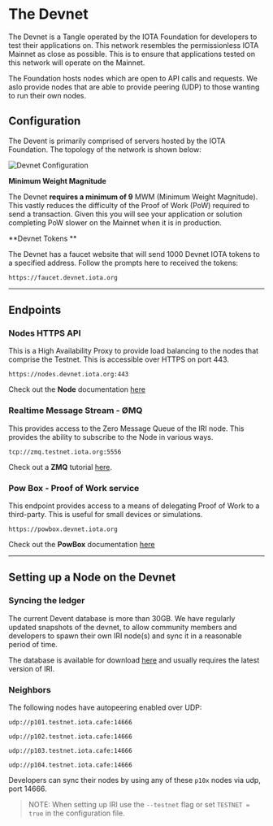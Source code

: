 # The Devnet

The Devnet is a Tangle operated by the IOTA Foundation for developers to test their applications on. This network resembles the permissionless IOTA Mainnet as close as possible. This is to ensure that applications tested on this network will operate on the Mainnet.

The Foundation hosts nodes which are open to API calls and requests. We aslo provide nodes that are able to provide peering (UDP) to those wanting to run their own nodes.

## Configuration

The Devent is primarily comprised of servers hosted by the IOTA Foundation. The topology of the network is shown below:

![Devnet Configuration](https://i.imgur.com/w2kGDKw.png)

**Minimum Weight Magnitude**

The Devnet **requires a minimum of 9** MWM (Minimum Weight Magnitude). This vastly reduces the difficulty of the Proof of Work (PoW) required to send a transaction. Given this you will see your application or solution completing PoW slower on the Mainnet when it is in production.

**Devnet Tokens **

The Devnet has a faucet website that will send 1000 Devnet IOTA tokens to a specified address. Follow the prompts here to received the tokens:

```
https://faucet.devnet.iota.org
```

---

## Endpoints

### Nodes HTTPS API

This is a High Availability Proxy to provide load balancing
to the nodes that comprise the Testnet. This is accessible over
HTTPS on port 443.

```
https://nodes.devnet.iota.org:443
```

Check out the **Node** documentation [here](/iri)

### Realtime Message Stream - ØMQ

This provides access to the Zero Message Queue of the IRI
node. This provides the ability to subscribe to the Node in various ways.

```
tcp://zmq.testnet.iota.org:5556
```

Check out a **ZMQ** tutorial [here](/introduction/tutorials/zmq-listener).

### Pow Box - Proof of Work service

This endpoint provides access to a means of delegating Proof of Work
to a third-party. This is useful for small devices or simulations.

```
https://powbox.devnet.iota.org
```

Check out the **PowBox** documentation [here](https://powbox.devnet.iota.org)

---

## Setting up a Node on the Devnet

### Syncing the ledger

The current Devent database is more than 30GB. We have regularly updated snapshots of the devnet, to allow community members and developers to spawn their own IRI node(s) and sync it in a reasonable period of time.

The database is available for download [here](https://s3.eu-central-1.amazonaws.com/iotaledger-dbfiles/testnet/db-latest.tgz) and usually requires the latest version of IRI.

### Neighbors

The following nodes have autopeering enabled over UDP:

```
udp://p101.testnet.iota.cafe:14666

udp://p102.testnet.iota.cafe:14666

udp://p103.testnet.iota.cafe:14666

udp://p104.testnet.iota.cafe:14666
```

Developers can sync their nodes by using any of these `p10x` nodes via udp, port 14666.

> NOTE: When setting up IRI use the `--testnet` flag or set `TESTNET = true` in the configuration file.
